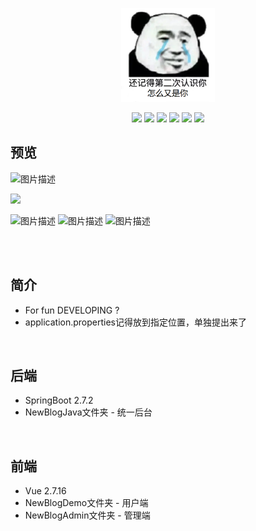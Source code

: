 <p align="center">
	<a href="https://yjzblog.top/" target="_blank">
		<img src="BlogIco.png" alt="Yjzlog logo" style="width: 150px; height: 150px">
	</a>
</p>
<p align="center">
	<img src="https://img.shields.io/badge/JDK-17-orange">
	<img src="https://img.shields.io/badge/SpringBoot-2.7.2-brightgreen">
	<img src="https://img.shields.io/badge/Element-UI-blue">
	<img src="https://img.shields.io/badge/Vant-2-orange">
	<img src="https://img.shields.io/badge/Vue-2.7.16-brightgreen">
	<img src="https://img.shields.io/badge/license-MIT-blue">
</p>

## 预览

<img src="https://pic3.zhimg.com/v2-ae5117f7e7d07509783498c25c18fa50_r.jpg" alt="图片描述">

![](https://pic2.zhimg.com/v2-afa4bd63b02ee6b17d68b4b6816e66c5_r.jpg)

<img src="https://pic4.zhimg.com/v2-16d6bdc721a36757ee0876f147b00051_r.jpg" alt="图片描述" width="187" height="333">
<img src="https://pic1.zhimg.com/v2-6793e600739948387e76e193f25f256e_r.jpg" alt="图片描述" width="187" height="333">
<img src="https://pic3.zhimg.com/v2-76acda7791e5b16dce9b006dd3c46730_r.jpg" alt="图片描述" width="187" height="333">

<br><br>
## 简介

- For fun DEVELOPING ?
- application.properties记得放到指定位置，单独提出来了

<br>

## 后端

- SpringBoot 2.7.2 
- NewBlogJava文件夹 - 统一后台
<br>


## 前端

- Vue 2.7.16
- NewBlogDemo文件夹 - 用户端
- NewBlogAdmin文件夹 - 管理端
<br>

